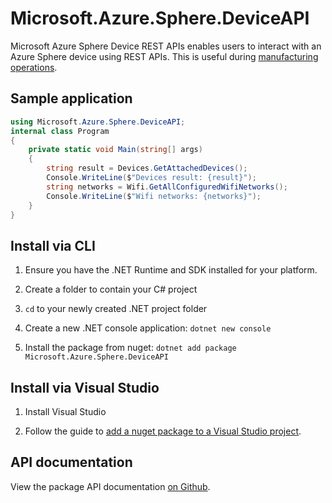 # Microsoft.Azure.Sphere.DeviceAPI

Microsoft Azure Sphere Device REST APIs enables users to interact with an Azure Sphere device using REST APIs. This is useful during [manufacturing operations](https://learn.microsoft.com/en-us/azure-sphere/hardware/manufacturing-guide).

## Sample application

```c#
using Microsoft.Azure.Sphere.DeviceAPI;
internal class Program
{
    private static void Main(string[] args)
    {
        string result = Devices.GetAttachedDevices();
        Console.WriteLine($"Devices result: {result}");
        string networks = Wifi.GetAllConfiguredWifiNetworks();
        Console.WriteLine($"Wifi networks: {networks}");
    }
}
```

## Install via CLI

1. Ensure you have the .NET Runtime and SDK installed for your platform.

1. Create a folder to contain your C# project

1. `cd` to your newly created .NET project folder

1. Create a new .NET console application: `dotnet new console`

1. Install the package from nuget: `dotnet add package Microsoft.Azure.Sphere.DeviceAPI`

## Install via Visual Studio

1. Install Visual Studio

1. Follow the guide to [add a nuget package to a Visual Studio project](https://learn.microsoft.com/en-us/nuget/quickstart/install-and-use-a-package-in-visual-studio).


## API documentation

View the package API documentation [on Github](https://github.com/Azure/azure-sphere-samples/blob/main/Manufacturing/src/README.md).